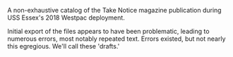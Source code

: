 A non-exhaustive catalog of the Take Notice magazine publication during USS Essex's 2018 Westpac deployment.

Initial export of the files appears to have been problematic, leading to numerous errors, most notably repeated text. Errors existed, but not nearly this egregious. We'll call these 'drafts.' 
